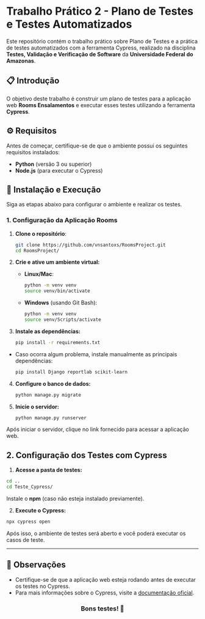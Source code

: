 # Trabalho Prático 2 - Plano de Testes e Testes Automatizados

Este repositório contém o trabalho prático sobre Plano de Testes e a prática de testes automatizados com a ferramenta Cypress, realizado na disciplina **Testes, Validação e Verificação de Software** da **Universidade Federal do Amazonas**.


## 📋 Introdução

O objetivo deste trabalho é construir um plano de testes para a aplicação web **Rooms Ensalamentos** e executar esses testes utilizando a ferramenta **Cypress**.


## ⚙️ Requisitos

Antes de começar, certifique-se de que o ambiente possui os seguintes requisitos instalados:

- **Python** (versão 3 ou superior)
- **Node.js** (para executar o Cypress)


## 🚀 Instalação e Execução

Siga as etapas abaixo para configurar o ambiente e realizar os testes.

### **1. Configuração da Aplicação Rooms**

1. **Clone o repositório**:

   ```bash
   git clone https://github.com/vnsantoxs/RoomsProject.git
   cd RoomsProject/

2. **Crie e ative um ambiente virtual:**

   - **Linux/Mac**:

      ```bash
      python -m venv venv
      source venv/bin/activate

   - **Windows** (usando Git Bash):

      ```bash
      python -m venv venv
      source venv/Scripts/activate

3. **Instale as dependências:**
   ```bash
   pip install -r requirements.txt

- Caso ocorra algum problema, instale manualmente as principais dependências:

   ```bash
   pip install Django reportlab scikit-learn
   ```
4. **Configure o banco de dados:**
   ```bash
   python manage.py migrate
   ```

5. **Inicie o servidor:**

   ```bash
   python manage.py runserver
   ```
Após iniciar o servidor, clique no link fornecido para acessar a aplicação web.


## 2. Configuração dos Testes com Cypress
1. **Acesse a pasta de testes:**

```bash
cd ..
cd Teste_Cypress/
```
Instale o **npm** (caso não esteja instalado previamente).

2. **Execute o Cypress:**

```bash
npx cypress open
```
Após isso, o ambiente de testes será aberto e você poderá executar os casos de teste.

---
## 📝 Observações
- Certifique-se de que a aplicação web esteja rodando antes de executar os testes no Cypress.
- Para mais informações sobre o Cypress, visite a [documentação oficial](https://docs.cypress.io/app/get-started/why-cypress).


<div align="center">
<h3>Bons testes! 🚀</h3>
</div>
